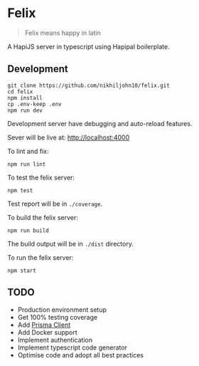 # Felix

> Felix means happy in latin

A HapiJS server in typescript using Hapipal boilerplate.

## Development

```
git clone https://github.com/nikhiljohn10/felix.git
cd felix
npm install
cp .env-keep .env
npm run dev
```

Development server have debugging and auto-reload features.

Sever will be live at: [http://localhost:4000](http://localhost:4000)

To lint and fix:
```
npm run lint
```

To test the felix server:
```
npm test
```
Test report will be in `./coverage`.

To build the felix server:
```
npm run build
```
The build output will be in `./dist` directory.

To run the felix server:
```
npm start
```

## TODO

 - Production environment setup
 - Get 100% testing coverage
 - Add [Prisma Client](https://www.prisma.io/)
 - Add Docker support
 - Implement authentication
 - Implement typescript code generator
 - Optimise code and adopt all best practices
